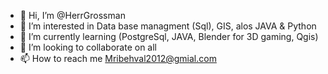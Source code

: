 - 👋 Hi, I’m @HerrGrossman
- 👀 I’m interested in Data base managment (Sql), GIS, alos JAVA & Python
- 🌱 I’m currently learning (PostgreSql, JAVA, Blender for 3D gaming, Qgis)
- 💞️ I’m looking to collaborate on all 
- 📫 How to reach me Mribehval2012@gmial.com

<!---
HerrGrossman/HerrGrossman is a ✨ special ✨ repository because its `README.md` (this file) appears on your GitHub profile.
You can click the Preview link to take a look at your changes.
--->
